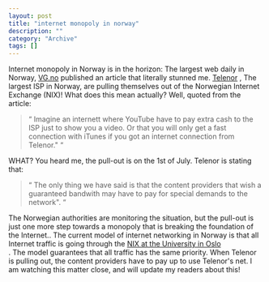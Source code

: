 ```yaml
--- 
layout: post 
title: "internet monopoly in norway"
description: ""
category: "Archive"
tags: []
---  
```

Internet monopoly in Norway is in the horizon: The largest web daily in Norway, <a href="http://www.vg.no">VG.no</a>  published an article that literally stunned me. <a href="http://www.telenor.no">Telenor</a> , The largest ISP in Norway, are pulling themselves out of the Norwegian Internet Exchange (NIX)!
 What does this mean actually? Well, quoted from the article:
 
<blockquote>
 <span class="bqstart">&#8220;</span>
    Imagine an internett where YouTube have to pay extra cash to the ISP just to show you a video. Or that you will only get a fast connection with iTunes if you got an internet connection from Telenor."
  <span class="bqend">&#8220;</span>
</blockquote>

WHAT? You heard me, the pull-out is on the 1st of July. Telenor is stating that:
 

<blockquote>
 <span class="bqstart">&#8220;</span>
    The only thing we have said is that the content providers that wish a guaranteed bandwith may have to pay for special demands to the network".
 <span class="bqend">&#8220;</span>
</blockquote>
The Norwegian authorities are monitoring the situation, but the pull-out is just one more step towards a monopoly that is breaking the foundation of the Internet..
 The current model of internet networking in Norway is that all Internet traffic is going through the <a href="http://www.uio.no/nix/info-english-short.html">NIX at the University in Oslo</a> <br/>. The model guarantees that all traffic has the same priority. When Telenor is pulling out, the content providers have to pay up to use Telenor's net.
 I am watching this matter close, and will update my readers about this!

